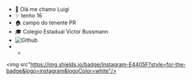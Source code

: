 - 👋 Olá me chamo Luigi
- ✨ tenho 16
- 🏠 campo do tenente PR
- 🎓 Colegio Estadual Victor Bussmann
- ![Github](https://img.shields.io/badge/GitHub-100000?style=for-the-badge&logo=github&logoColor=white)
- - 
 <img src"https://img.shields.io/badge/Instagram-E4405F?style=for-the-badge&logo=instagram&logoColor=white"/>

